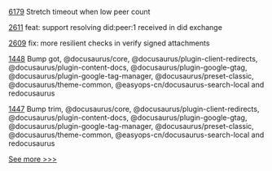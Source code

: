 
[6179](https://github.com/hyperledger/besu/pull/6179) Stretch timeout when low peer count

[2611](https://github.com/hyperledger/aries-cloudagent-python/pull/2611) feat: support resolving did:peer:1 received in did exchange

[2609](https://github.com/hyperledger/aries-cloudagent-python/pull/2609) fix: more resilient checks in verify signed attachments

[1448](https://github.com/hyperledger/besu-docs/pull/1448) Bump got, @docusaurus/core, @docusaurus/plugin-client-redirects, @docusaurus/plugin-content-docs, @docusaurus/plugin-google-gtag, @docusaurus/plugin-google-tag-manager, @docusaurus/preset-classic, @docusaurus/theme-common, @easyops-cn/docusaurus-search-local and redocusaurus

[1447](https://github.com/hyperledger/besu-docs/pull/1447) Bump trim, @docusaurus/core, @docusaurus/plugin-client-redirects, @docusaurus/plugin-content-docs, @docusaurus/plugin-google-gtag, @docusaurus/plugin-google-tag-manager, @docusaurus/preset-classic, @docusaurus/theme-common, @easyops-cn/docusaurus-search-local and redocusaurus


[See more >>>](https://start-here.hyperledger.org/pull-requests)
